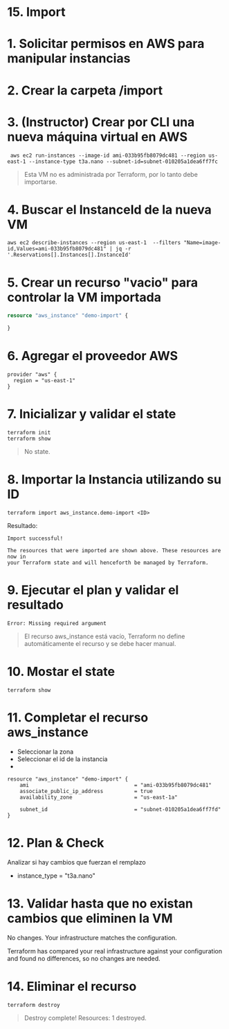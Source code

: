 # 15. Import <!-- omit in toc -->

# 1. Solicitar permisos en AWS para manipular instancias
# 2. Crear la carpeta /import

# 3. (Instructor) Crear por CLI una nueva máquina virtual en AWS
```vim
 aws ec2 run-instances --image-id ami-033b95fb8079dc481 --region us-east-1 --instance-type t3a.nano --subnet-id=subnet-010205a1dea6ff7fc
```
> Esta VM no es administrada por Terraform, por lo tanto debe importarse.

# 4. Buscar el InstanceId de la nueva VM
```vim
aws ec2 describe-instances --region us-east-1  --filters "Name=image-id,Values=ami-033b95fb8079dc481" | jq -r '.Reservations[].Instances[].InstanceId'
```

# 5. Crear un recurso "vacio" para controlar la VM importada
```tf
resource "aws_instance" "demo-import" {

}
```

# 6. Agregar el proveedor AWS
```vim
provider "aws" {
  region = "us-east-1"
}
```

# 7. Inicializar y validar el state
```vim
terraform init
terraform show
```
> No state.

# 8. Importar la Instancia utilizando su ID
```vim
terraform import aws_instance.demo-import <ID>
```

Resultado:
```vim
Import successful!

The resources that were imported are shown above. These resources are now in
your Terraform state and will henceforth be managed by Terraform.
```

# 9. Ejecutar el plan y validar el resultado
```vim
Error: Missing required argument
```
> El recurso aws_instance está vacío, Terraform no define automáticamente el recurso y se debe hacer manual.

# 10. Mostar el state
```vim
terraform show
```

# 11. Completar el recurso aws_instance
- Seleccionar la zona
- Seleccionar el id de la instancia
-
```vim
resource "aws_instance" "demo-import" {
    ami                                  = "ami-033b95fb8079dc481"
    associate_public_ip_address          = true
    availability_zone                    = "us-east-1a"

    subnet_id                            = "subnet-010205a1dea6ff7fd"
}

```

# 12. Plan & Check
Analizar si hay cambios que fuerzan el remplazo

- instance_type                        = "t3a.nano"

# 13. Validar hasta que no existan cambios que eliminen la VM
No changes. Your infrastructure matches the configuration.

Terraform has compared your real infrastructure against your configuration and found no differences, so no changes are needed.

# 14. Eliminar el recurso
```vim
terraform destroy
```
> Destroy complete! Resources: 1 destroyed.

